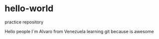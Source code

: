 # hello-world
practice repository

Hello people
I´m Alvaro from Venezuela learning git because is awesome
